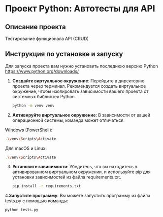 # Проект Python: Автотесты для API

## Описание проекта

Тестирование функционала API (CRUD)

## Инструкция по установке и запуску

Для запуска проекта вам нужно установить последнюю версию
Python https://www.python.org/downloads/

1. **Создайте виртуальное окружение**: Перейдите в директорию проекта через терминал. Рекомендуется создать виртуальное окружение, чтобы изолировать зависимости вашего проекта от системных библиотек Python.

   ```bash
   python -m venv venv
   
2. **Активируйте виртуальное окружение**: В зависимости от вашей операционной системы, команда может отличаться.

Windows (PowerShell):
   ```bash
   .\venv\Scripts\Activate
   ```

Для macOS и Linux:
   ```bash
   .\venv\Scripts\Activate
   ```

3. **Установите зависимости**: Убедитесь, что вы находитесь в активированном виртуальном окружении, и используйте pip для установки зависимостей из файла requirements.txt.
   ```bash
   pip install -r requirements.txt
   ```
   
4.**Запустите программу**: Вы можете запустить программу из файла tests.py с помощью команды:
   ```bash
   python tests.py
   ```